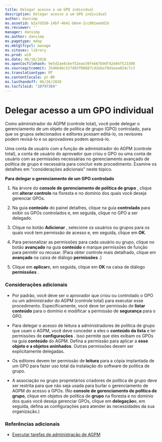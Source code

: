 ```yaml
---
title: Delegar acesso a um GPO individual
description: Delegar acesso a um GPO individual
author: dansimp
ms.assetid: b2a7d550-14bf-4b41-b6e4-2cc091eedd2d
ms.reviewer: ''
manager: dansimp
ms.author: dansimp
ms.pagetype: mdop
ms.mktglfcycl: manage
ms.sitesec: library
ms.prod: w10
ms.date: 06/16/2016
ms.openlocfilehash: 9e5d2ae8c6ef52eae39feb67b9df42e84f523300
ms.sourcegitcommit: 354664bc527d93f80687cd2eba70d1eea024c7c3
ms.translationtype: MT
ms.contentlocale: pt-BR
ms.lasthandoff: 06/26/2020
ms.locfileid: "10797384"
---
```

# Delegar acesso a um GPO individual


Como administrador do AGPM (controle total), você pode delegar o gerenciamento de um objeto de política de grupo (GPO) controlado, para que os grupos selecionados e editores possam editá-lo, os revisores podem revisá-lo e os aprovadores podem aprová-lo.

Uma conta de usuário com a função de administrador do AGPM (controle total), a conta de usuário do aprovador que criou o GPO ou uma conta de usuário com as permissões necessárias no gerenciamento avançado de política de grupo é necessária para concluir este procedimento. Examine os detalhes em "considerações adicionais" neste tópico.

**Para delegar o gerenciamento de um GPO controlado**

1.  Na árvore do **console de gerenciamento de política de grupo** , clique em **alterar controle** na floresta e no domínio dos quais você deseja gerenciar GPOs.

2.  Na guia **conteúdo** do painel detalhes, clique na guia **controlado** para exibir os GPOs controlados e, em seguida, clique no GPO a ser delegado.

3.  Clique no botão **Adicionar** , selecione os usuários ou grupos para os quais você tem permissão de acesso e, em seguida, clique em **OK**.

4.  Para personalizar as permissões para cada usuário ou grupo, clique no botão **avançado** na guia **conteúdo** e marque permissões de função para permitir ou recusar. (Para obter controle mais detalhado, clique em **avançado** na caixa de diálogo **permissões** .)

5.  Clique em **aplicar**e, em seguida, clique em **OK** na caixa de diálogo **permissões** .

### Considerações adicionais

-   Por padrão, você deve ser o aprovador que criou ou controlado o GPO ou um administrador do AGPM (controle total) para executar esse procedimento. Especificamente, você deve ter permissão de **listar conteúdo** para o domínio e modificar a permissão de **segurança** para o GPO.

-   Para delegar o acesso de leitura a administradores de política de grupo que usam o AGPM, você deve conceder a eles o **conteúdo da lista** e ler permissões de **configurações** . Isso permite que eles exibam os GPOs na guia **conteúdo** do AGPM. Defina a permissão para aplicar a **esse objeto e a objetos aninhados**. Outras permissões devem ser explicitamente delegadas.

-   Os editores devem ter permissão de **leitura** para a cópia implantada de um GPO para fazer uso total da instalação do software de política de grupo.

-   A associação no grupo proprietários criadores de política de grupo deve ser restrita para que não seja usada para burlar o gerenciamento de AGPM do acesso a GPOs. (No **console de gerenciamento de política de grupo**, clique em objetos de política de **grupo** na floresta e no domínio dos quais você deseja gerenciar GPOs, clique em **delegação**e, em seguida, defina as configurações para atender às necessidades da sua organização.)

### Referências adicionais

-   [Executar tarefas de administração de AGPM](performing-agpm-administrator-tasks.md)

 

 





